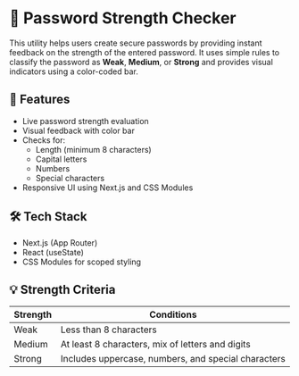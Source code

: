 # 🔐 Password Strength Checker

This utility helps users create secure passwords by providing instant feedback on the strength of the entered password. It uses simple rules to classify the password as **Weak**, **Medium**, or **Strong** and provides visual indicators using a color-coded bar.

## 🚀 Features

- Live password strength evaluation
- Visual feedback with color bar
- Checks for:
  - Length (minimum 8 characters)
  - Capital letters
  - Numbers
  - Special characters
- Responsive UI using Next.js and CSS Modules

## 🛠️ Tech Stack

- Next.js (App Router)
- React (useState)
- CSS Modules for scoped styling

## 💡 Strength Criteria

| Strength       | Conditions                                                             |
|----------------|------------------------------------------------------------------------|
| Weak           | Less than 8 characters                                                 |
| Medium         | At least 8 characters, mix of letters and digits                       |
| Strong         | Includes uppercase, numbers, and special characters                    |
